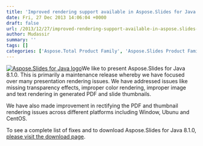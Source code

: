```yaml
---
title: 'Improved rendering support available in Aspose.Slides for Java 8.1.0'
date: Fri, 27 Dec 2013 14:06:04 +0000
draft: false
url: /2013/12/27/improved-rendering-support-available-in-aspose.slides-for-java-8.1.0/
author: Mudassir
summary: ''
tags: []
categories: ['Aspose.Total Product Family', 'Aspose.Slides Product Family']
---
```


[![][1]](https://blog.aspose.com/wp-content/uploads/sites/2/2013/08/aspose-Slides-for-Java_100.png)We like to present Aspose.Slides for Java 8.1.0. This is primarily a maintenance release whereby we have focused over many presentation rendering issues. We have addressed issues like missing transparency effects, improper color rendering, improper image and text rendering in generated PDF and slide thumbnails.

We have also made improvement in rectifying the PDF and thumbnail rendering issues across different platforms including Window, Ubunu and CentOS.

To see a complete list of fixes and to download Aspose.Slides for Java 8.1.0, [please visit the download page][2].




[1]: https://blog.aspose.com/wp-content/uploads/sites/2/2013/08/aspose-Slides-for-Java_100.png "Aspose.Slides for Java logo"
[2]: https://blog.aspose.com/




